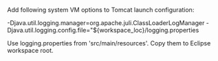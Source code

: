 Add following system VM options to Tomcat launch configuration:

 -Djava.util.logging.manager=org.apache.juli.ClassLoaderLogManager -Djava.util.logging.config.file="${workspace_loc}/logging.properties

Use logging.properties from 'src/main/resources'. Copy them to Eclipse workspace root.
